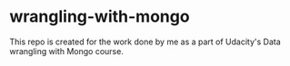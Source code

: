 # wrangling-with-mongo

This repo is created for the work done by me as a part of Udacity's Data wrangling with Mongo course.
